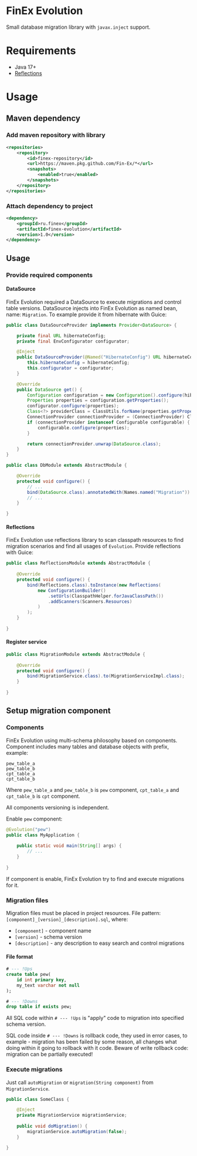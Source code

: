 # FinEx Evolution
Small database migration library with `javax.inject` support.

# Requirements
 - Java 17+
 - [Reflections](https://github.com/ronmamo/reflections)

# Usage
## Maven dependency
### Add maven repository with library
```xml
<repositories>
    <repository>
        <id>finex-repository</id>
        <url>https://maven.pkg.github.com/Fin-Ex/*</url>
        <snapshots>
            <enabled>true</enabled>
        </snapshots>
    </repository>
</repositories>
```
### Attach dependency to project
```xml
<dependency>
    <groupId>ru.finex</groupId>
    <artifactId>finex-evolution</artifactId>
    <version>1.0</version>
</dependency>
```

## Usage
### Provide required components
#### DataSource
FinEx Evolution required a DataSource to execute migrations and control table versions.
DataSource injects into FinEx Evolution as named bean, name: `Migration`. To example provide it from hibernate with Guice:
```java
public class DataSourceProvider implements Provider<DataSource> {

    private final URL hibernateConfig;
    private final EnvConfigurator configurator;

    @Inject
    public DataSourceProvider(@Named("HibernateConfig") URL hibernateConfig, EnvConfigurator configurator) {
        this.hibernateConfig = hibernateConfig;
        this.configurator = configurator;
    }

    @Override
    public DataSource get() {
        Configuration configuration = new Configuration().configure(hibernateConfig);
        Properties properties = configuration.getProperties();
        configurator.configure(properties);
        Class<?> providerClass = ClassUtils.forName(properties.getProperty("hibernate.connection.provider_class"));
        ConnectionProvider connectionProvider = (ConnectionProvider) ClassUtils.createInstance(providerClass);
        if (connectionProvider instanceof Configurable configurable) {
            configurable.configure(properties);
        }

        return connectionProvider.unwrap(DataSource.class);
    }
}
```

```java
public class DbModule extends AbstractModule {

    @Override
    protected void configure() {
        // ...
        bind(DataSource.class).annotatedWith(Names.named("Migration")).toProvider(DataSourceProvider.class);
        // ...
    }

}
```

#### Reflections
FinEx Evolution use reflections library to scan classpath resources to find migration scenarios and find all usages of `Evolution`.
Provide reflections with Guice:
```java
public class ReflectionsModule extends AbstractModule {
    
    @Override 
    protected void configure() {
        bind(Reflections.class).toInstance(new Reflections(
            new ConfigurationBuilder()
                .setUrls(ClasspathHelper.forJavaClassPath())
                .addScanners(Scanners.Resources)
            )
        );
    }
    
}
```

#### Register service
```java
public class MigrationModule extends AbstractModule {
    
    @Override
    protected void configure() {
        bind(MigrationService.class).to(MigrationServiceImpl.class);
    }
    
}
```

## Setup migration component
### Components
FinEx Evolution using multi-schema philosophy based on components. Component includes many tables and database objects with prefix, example:
```text
pew_table_a
pew_table_b
cpt_table_a
cpt_table_b
```
Where `pew_table_a` and `pew_table_b` is `pew` component, `cpt_table_a` and `cpt_table_b` is `cpt` component.

All components versioning is independent.

Enable `pew` component:
```java
@Evolution("pew")
public class MyApplication {
    
    public static void main(String[] args) {
        // ...
    }
    
}
```

If component is enable, FinEx Evolution try to find and execute migrations for it.

### Migration files
Migration files must be placed in project resources. File pattern: `[component]_[version]_[description].sql`, where:
 - `[component]` - component name
 - `[version]` - schema version
 - `[description]` - any description to easy search and control migrations

#### File format
```sql
# --- !Ups
create table pew(
    id int primary key,
    my_text varchar not null
);

# --- !Downs
drop table if exists pew;
```
All SQL code within `# --- !Ups` is "apply" code to migration into specified schema version.

SQL code inside `# --- !Downs` is rollback code, they used in error cases, to example - migration has been failed by some reason, all changes what doing within it going to rollback with it code. 
Beware of write rollback code: migration can be partially executed!

### Execute migrations
Just call `autoMigration` or `migration(String component)` from `MigrationService`.

```java
public class SomeClass {

    @Inject
    private MigrationService migrationService;
    
    public void doMigration() {
        migrationService.autoMigration(false);
    }

}

```
